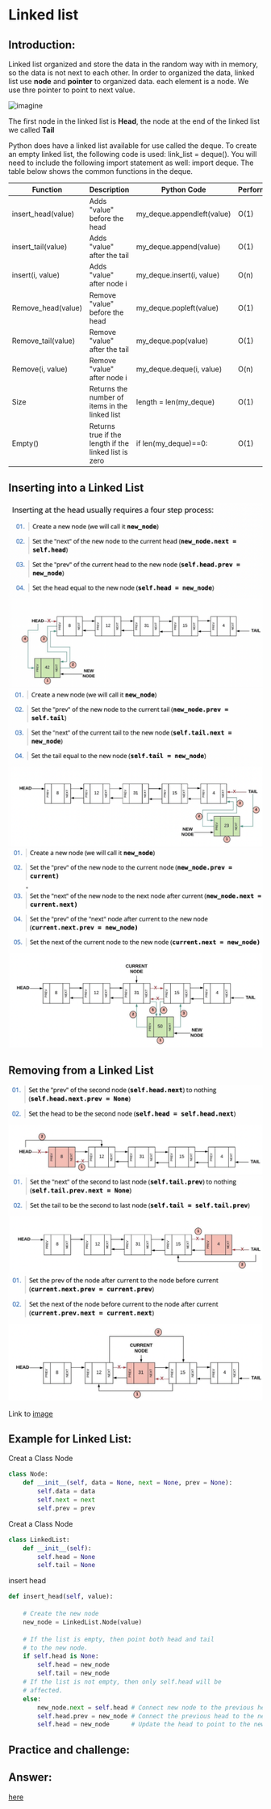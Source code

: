 # Linked list
## Introduction:
Linked list organized and store the data in the random way with in memory, so the data is not next to each other. In order to organized the data, linked list use **node** and **pointer** to organized data. each element is a node. We use thre pointer to point to next value.

![imagine]()

The first node in the linked list is **Head**, the node at the end of the linked list we called **Tail**

Python does have a linked list available for use called the deque. To create an empty linked list, the following code is used: link_list = deque(). You will need to include the following import statement as well: import deque. The table below shows the common functions in the deque.

Function|Description|Python Code|Performance
-|-|-|-
insert_head(value)|Adds "value" before the head|my_deque.appendleft(value)|O(1)
insert_tail(value)|Adds "value" after the tail|my_deque.append(value)|O(1)
insert(i, value)|Adds "value" after node i|my_deque.insert(i, value)|O(n)
Remove_head(value)|Remove "value" before the head|my_deque.popleft(value)|O(1)
Remove_tail(value)|Remove "value" after the tail|my_deque.pop(value)|O(1)
Remove(i, value)|Remove "value" after node i|my_deque.deque(i, value)|O(n)
Size|Returns the number of items in the linked list|length = len(my_deque)|O(1)
Empty()|Returns true if the length if the linked list is zero|if len(my_deque)==0:|O(1)

## Inserting into a Linked List
![](LL/LL1.png)
![](LL/LL2.png)
![](LL/LL3.png)
## Removing from a Linked List
![](LL/LL4.png)
![](LL/LL5.png)
![](LL/LL6.png)

Link to [image](LL/LL1.png)

## Example for Linked List:
Creat a Class Node
```python
class Node:
    def __init__(self, data = None, next = None, prev = None):
        self.data = data
        self.next = next
        self.prev = prev
```
Creat a Class Node
```python
class LinkedList:
    def __init__(self):
        self.head = None
        self.tail = None
```
insert head
```python
def insert_head(self, value):
        
    # Create the new node
    new_node = LinkedList.Node(value)  

    # If the list is empty, then point both head and tail
    # to the new node.
    if self.head is None:
        self.head = new_node
        self.tail = new_node
    # If the list is not empty, then only self.head will be
    # affected.
    else:
        new_node.next = self.head # Connect new node to the previous head
        self.head.prev = new_node # Connect the previous head to the new node
        self.head = new_node      # Update the head to point to the new node
```
## Practice and challenge:
## Answer:
[here]()
